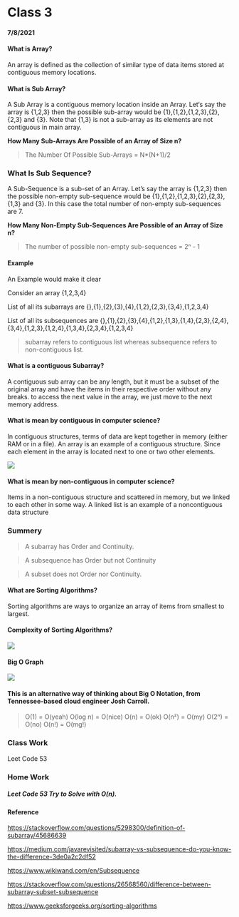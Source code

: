 # Class 3
#### 7/8/2021
#### What is Array?
An array is defined as the collection of similar type of data items stored at contiguous memory locations.

#### What is Sub Array?
A Sub Array is a contiguous memory location inside an Array. Let‘s say the array is {1,2,3} then the possible sub-array would be {1},{1,2},{1,2,3},{2},{2,3} and {3}. Note that {1,3} is not a sub-array as its elements are not contiguous in main array.

**How Many Sub-Arrays Are Possible of an Array of Size n?**
> The Number Of Possible Sub-Arrays = N*(N+1)/2

### What Is Sub Sequence?
A Sub-Sequence is a sub-set of an Array. Let’s say the array is {1,2,3} then the possible non-empty sub-sequence would be {1},{1,2},{1,2,3},{2},{2,3},{1,3} and {3}. In this case the total number of non-empty sub-sequences are 7.

**How Many Non-Empty Sub-Sequences Are Possible of an Array of Size n?**
> The number of possible non-empty sub-sequences = 2ⁿ - 1

#### Example
An Example would make it clear

Consider an array {1,2,3,4}

List of all its subarrays are {},{1},{2},{3},{4},{1,2},{2,3},{3,4},{1,2,3,4}

List of all its subsequences are {},{1},{2},{3},{4},{1,2},{1,3},{1,4},{2,3},{2,4},{3,4},{1,2,3},{1,2,4},{1,3,4},{2,3,4},{1,2,3,4}

> subarray refers to contiguous list whereas subsequence refers to non-contiguous list.


#### What is a contiguous Subarray?
A contiguous sub array can be any length, but it must be a subset of the original array and have the items in their respective order without any breaks. to access the next value in the array, we just move to the next memory address.

#### What is mean by contiguous in computer science?
In contiguous structures, terms of data are kept together in memory (either RAM or in a file). An array is an example of a contiguous structure. Since each element in the array is located next to one or two other elements.

![](https://i.ibb.co/gt5bGtJ/contiguous-array.jpg)

#### What is mean by non-contiguous in computer science?
Items in a non-contiguous structure and scattered in memory, but we linked to each other in some way. A linked list is an example of a noncontiguous data structure


### Summery
> A subarray has Order and Continuity.

> A subsequence has Order but not Continuity

> A subset does not Order nor Continuity.

#### What are Sorting Algorithms?
Sorting algorithms are ways to organize an array of items from smallest to largest.

#### Complexity of Sorting Algorithms?

![](https://i.ibb.co/54Q5jQf/timecofsalgo.png)

#### Big O Graph
![](https://i.ibb.co/kJ9vS36/Big-O-Graph.png)

#### This is an alternative way of thinking about Big O Notation, from Tennessee-based cloud engineer Josh Carroll.
> O(1) = O(yeah)
> O(log n) = O(nice)
> O(n) = O(ok)
> O(n²) = O(my)
> O(2ⁿ) = O(no)
> O(n!) = O(mg!)

### Class Work

Leet Code 53

### Home Work 
##### Leet Code 53 Try to Solve with O(n).

#### Reference
https://stackoverflow.com/questions/5298300/definition-of-subarray/45686639

https://medium.com/javarevisited/subarray-vs-subsequence-do-you-know-the-difference-3de0a2c2df52

https://www.wikiwand.com/en/Subsequence

https://stackoverflow.com/questions/26568560/difference-between-subarray-subset-subsequence

https://www.geeksforgeeks.org/sorting-algorithms